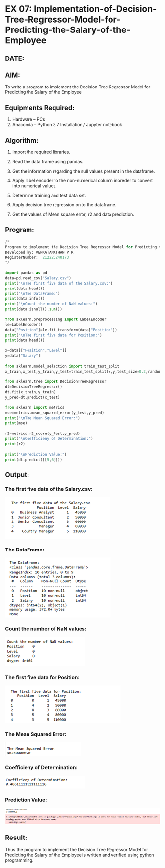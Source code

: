 # EX 07: Implementation-of-Decision-Tree-Regressor-Model-for-Predicting-the-Salary-of-the-Employee

## DATE:

## AIM:
To write a program to implement the Decision Tree Regressor Model for Predicting the Salary of the Employee.

## Equipments Required:
1. Hardware – PCs
2. Anaconda – Python 3.7 Installation / Jupyter notebook

## Algorithm:

1. Import the required libraries.

2. Read the data frame using pandas.
3. Get the information regarding the null values present in the dataframe.
4. Apply label encoder to the non-numerical column inoreder to convert into numerical values.
5. Determine training and test data set.
6. Apply decision tree regression on to the dataframe.
7. Get the values of Mean square error, r2 and data prediction.

## Program:
```python
/*
Program to implement the Decision Tree Regressor Model for Predicting the Salary of the Employee.
Developed by: VENKATANATHAN P R
RegisterNumber:  212223240173
*/

import pandas as pd
data=pd.read_csv("Salary.csv")
print("\nThe first five data of the Salary.csv:")
print(data.head())
print("\nThe DataFrame:")
print(data.info())
print("\nCount the number of NaN values:")
print(data.isnull().sum())

from sklearn.preprocessing import LabelEncoder
le=LabelEncoder()
data["Position"]=le.fit_transform(data["Position"])
print("\nThe first five data for Position:")
print(data.head())

x=data[["Position","Level"]]
y=data["Salary"]

from sklearn.model_selection import train_test_split
x_train,x_test,y_train,y_test=train_test_split(x,y,test_size=0.2,random_state=2)

from sklearn.tree import DecisionTreeRegressor
dt=DecisionTreeRegressor()
dt.fit(x_train,y_train)
y_pred=dt.predict(x_test)

from sklearn import metrics
mse=metrics.mean_squared_error(y_test,y_pred)
print("\nThe Mean Squared Error:")
print(mse)

r2=metrics.r2_score(y_test,y_pred)
print("\nCoefficieny of Determination:")
print(r2)

print("\nPrediction Value:")
print(dt.predict([[5,6]]))

```

## Output:

### The first five data of the Salary.csv:

![alt text](<Screenshot 2024-04-22 201208.png>)

### The DataFrame:

![alt text](<Screenshot 2024-04-22 201215.png>)

### Count the number of NaN values:

![alt text](<Screenshot 2024-04-22 201221.png>)

### The first five data for Position:

![alt text](<Screenshot 2024-04-22 201227.png>)

### The Mean Squared Error:

![alt text](<Screenshot 2024-04-22 201242.png>)

### Coefficieny of Determination:

![alt text](<Screenshot 2024-04-22 201247.png>)

### Prediction Value:

![alt text](<Screenshot 2024-04-22 201822.png>)

## Result:
Thus the program to implement the Decision Tree Regressor Model for Predicting the Salary of the Employee is written and verified using python programming.
